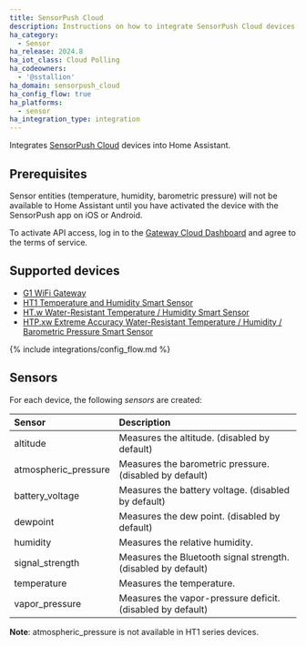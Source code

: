 ```yaml
---
title: SensorPush Cloud
description: Instructions on how to integrate SensorPush Cloud devices into Home Assistant.
ha_category:
  - Sensor
ha_release: 2024.8
ha_iot_class: Cloud Polling
ha_codeowners:
  - '@sstallion'
ha_domain: sensorpush_cloud
ha_config_flow: true
ha_platforms:
  - sensor
ha_integration_type: integration
---
```


Integrates [SensorPush Cloud](https://www.sensorpush.com/) devices into Home Assistant.

## Prerequisites

Sensor entities (temperature, humidity, barometric pressure) will not be available to Home Assistant until you have activated the device with the SensorPush app on iOS or Android.

To activate API access, log in to the [Gateway Cloud Dashboard](https://dashboard.sensorpush.com/) and agree to the terms of service.

## Supported devices

- [G1 WiFi Gateway](https://www.sensorpush.com/products/p/g1-gateway)
- [HT1 Temperature and Humidity Smart Sensor](https://www.sensorpush.com/products/p/ht1)
- [HT.w Water-Resistant Temperature / Humidity Smart Sensor](https://www.sensorpush.com/products/p/ht-w)
- [HTP.xw Extreme Accuracy Water-Resistant Temperature / Humidity / Barometric Pressure Smart Sensor](https://www.sensorpush.com/products/p/htp-xw)

{% include integrations/config_flow.md %}

## Sensors

For each device, the following *sensors* are created:

| Sensor               | Description                                                   |
| :------------------- | :------------------------------------------------------------ |
| altitude             | Measures the altitude. (disabled by default)                  |
| atmospheric_pressure | Measures the barometric pressure. (disabled by default)       |
| battery_voltage      | Measures the battery voltage. (disabled by default)           |
| dewpoint             | Measures the dew point. (disabled by default)                 |
| humidity             | Measures the relative humidity.                               |
| signal_strength      | Measures the Bluetooth signal strength. (disabled by default) |
| temperature          | Measures the temperature.                                     |
| vapor_pressure       | Measures the vapor-pressure deficit. (disabled by default)    |

**Note**: atmospheric_pressure is not available in HT1 series devices.
